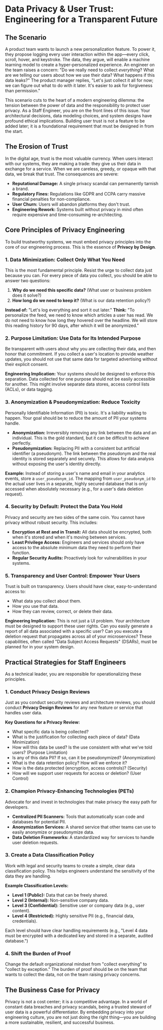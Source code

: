 # Data Privacy & User Trust: Engineering for a Transparent Future

## The Scenario

A product team wants to launch a new personalization feature. To power it, they propose logging every user interaction within the app—every click, scroll, hover, and keystroke. The data, they argue, will enable a machine learning model to create a hyper-personalized experience. An engineer on the team raises a concern: "Do we really need to collect *everything*? What are we telling our users about how we use their data? What happens if this data leaks?" The product manager replies, "Let's just collect it all for now; we can figure out what to do with it later. It's easier to ask for forgiveness than permission."

This scenario cuts to the heart of a modern engineering dilemma: the tension between the power of data and the responsibility to protect user privacy. As a Staff Engineer, you are on the front lines of this issue. Your architectural decisions, data modeling choices, and system designs have profound ethical implications. Building user trust is not a feature to be added later; it is a foundational requirement that must be designed in from the start.

## The Erosion of Trust

In the digital age, trust is the most valuable currency. When users interact with our systems, they are making a trade: they give us their data in exchange for a service. When we are careless, greedy, or opaque with that data, we break that trust. The consequences are severe:

*   **Reputational Damage:** A single privacy scandal can permanently tarnish a brand.
*   **Regulatory Fines:** Regulations like GDPR and CCPA carry massive financial penalties for non-compliance.
*   **User Churn:** Users will abandon platforms they don't trust.
*   **Engineering Rework:** Systems built without privacy in mind often require expensive and time-consuming re-architecting.

## Core Principles of Privacy Engineering

To build trustworthy systems, we must embed privacy principles into the core of our engineering process. This is the essence of **Privacy by Design**.

### 1. Data Minimization: Collect Only What You Need

This is the most fundamental principle. Resist the urge to collect data just because you can. For every piece of data you collect, you should be able to answer two questions:

1.  **Why do we need this specific data?** (What user or business problem does it solve?)
2.  **How long do we need to keep it?** (What is our data retention policy?)

**Instead of:** "Let's log everything and sort it out later."
**Think:** "To personalize the feed, we need to know which articles a user has read. We do not need to know how long they hovered over the headline. We will store this reading history for 90 days, after which it will be anonymized."

### 2. Purpose Limitation: Use Data for Its Intended Purpose

Be transparent with users about why you are collecting their data, and then honor that commitment. If you collect a user's location to provide weather updates, you should not use that same data for targeted advertising without their explicit consent.

**Engineering Implication:** Your systems should be designed to enforce this separation. Data collected for one purpose should not be easily accessible for another. This might involve separate data stores, access control lists (ACLs), or data tagging.

### 3. Anonymization & Pseudonymization: Reduce Toxicity

Personally Identifiable Information (PII) is toxic. It's a liability waiting to happen. Your goal should be to reduce the amount of PII your systems handle.

*   **Anonymization:** Irreversibly removing any link between the data and an individual. This is the gold standard, but it can be difficult to achieve perfectly.
*   **Pseudonymization:** Replacing PII with a consistent but artificial identifier (a pseudonym). The link between the pseudonym and the real identity is stored separately and securely. This allows for data analysis without exposing the user's identity directly.

**Example:** Instead of storing a user's name and email in your analytics events, store a `user_pseudonym_id`. The mapping from `user_pseudonym_id` to the actual user lives in a separate, highly secured database that is only accessed when absolutely necessary (e.g., for a user's data deletion request).

### 4. Security by Default: Protect the Data You Hold

Privacy and security are two sides of the same coin. You cannot have privacy without robust security. This includes:

*   **Encryption at Rest and in Transit:** All data should be encrypted, both when it's stored and when it's moving between services.
*   **Least Privilege Access:** Engineers and services should only have access to the absolute minimum data they need to perform their function.
*   **Regular Security Audits:** Proactively look for vulnerabilities in your systems.

### 5. Transparency and User Control: Empower Your Users

Trust is built on transparency. Users should have clear, easy-to-understand access to:

*   What data you collect about them.
*   How you use that data.
*   How they can review, correct, or delete their data.

**Engineering Implication:** This is not just a UI problem. Your architecture must be designed to support these user rights. Can you easily generate a report of all data associated with a specific user? Can you execute a deletion request that propagates across all of your microservices? These capabilities, often called "Data Subject Access Requests" (DSARs), must be planned for in your system design.

## Practical Strategies for Staff Engineers

As a technical leader, you are responsible for operationalizing these principles.

### 1. Conduct Privacy Design Reviews

Just as you conduct security reviews and architecture reviews, you should conduct **Privacy Design Reviews** for any new feature or service that handles user data.

**Key Questions for a Privacy Review:**

*   What specific data is being collected?
*   What is the justification for collecting each piece of data? (Data Minimization)
*   How will this data be used? Is the use consistent with what we've told users? (Purpose Limitation)
*   Is any of this data PII? If so, can it be pseudonymized? (Anonymization)
*   What is the data retention policy? How will we enforce it?
*   How is the data protected (encryption, access controls)? (Security)
*   How will we support user requests for access or deletion? (User Control)

### 2. Champion Privacy-Enhancing Technologies (PETs)

Advocate for and invest in technologies that make privacy the easy path for developers.

*   **Centralized PII Scanners:** Tools that automatically scan code and databases for potential PII.
*   **Anonymization Services:** A shared service that other teams can use to easily anonymize or pseudonymize data.
*   **Data Deletion Frameworks:** A standardized way for services to handle user deletion requests.

### 3. Create a Data Classification Policy

Work with legal and security teams to create a simple, clear data classification policy. This helps engineers understand the sensitivity of the data they are handling.

**Example Classification Levels:**

*   **Level 1 (Public):** Data that can be freely shared.
*   **Level 2 (Internal):** Non-sensitive company data.
*   **Level 3 (Confidential):** Sensitive user or company data (e.g., user content).
*   **Level 4 (Restricted):** Highly sensitive PII (e.g., financial data, credentials).

Each level should have clear handling requirements (e.g., "Level 4 data must be encrypted with a dedicated key and stored in a separate, audited database.")

### 4. Shift the Burden of Proof

Change the default organizational mindset from "collect everything" to "collect by exception." The burden of proof should be on the team that wants to collect the data, not on the team raising privacy concerns.

## The Business Case for Privacy

Privacy is not a cost center; it is a competitive advantage. In a world of constant data breaches and privacy scandals, being a trusted steward of user data is a powerful differentiator. By embedding privacy into your engineering culture, you are not just doing the right thing—you are building a more sustainable, resilient, and successful business.

